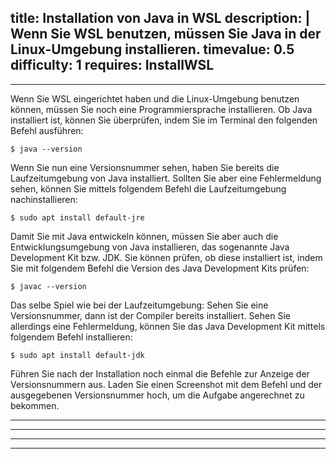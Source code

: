 title: Installation von Java in WSL
description: |
  Wenn Sie WSL benutzen, müssen Sie Java in der Linux-Umgebung installieren.
timevalue: 0.5
difficulty: 1
requires: InstallWSL
---
---

Wenn Sie WSL eingerichtet haben und die Linux-Umgebung benutzen können, müssen Sie noch eine Programmiersprache installieren. 
Ob Java installiert ist, können Sie überprüfen, indem Sie im Terminal den folgenden Befehl ausführen:

    $ java --version

Wenn Sie nun eine Versionsnummer sehen, haben Sie bereits die Laufzeitumgebung von Java installiert. Sollten Sie aber eine Fehlermeldung sehen, können Sie mittels folgendem Befehl die Laufzeitumgebung nachinstallieren:

    $ sudo apt install default-jre 

Damit Sie mit Java entwickeln können, müssen Sie aber auch die Entwicklungsumgebung von Java installieren, das sogenannte Java Development Kit bzw. JDK. Sie können prüfen, ob diese installiert ist, indem Sie mit folgendem Befehl die Version des Java Development Kits prüfen:

    $ javac --version

Das selbe Spiel wie bei der Laufzeitumgebung: Sehen Sie eine Versionsnummer, dann ist der Compiler bereits installiert. Sehen Sie allerdings eine Fehlermeldung, können Sie das Java Development Kit mittels folgendem Befehl installieren:

    $ sudo apt install default-jdk 

Führen Sie nach der Installation noch einmal die Befehle zur Anzeige der Versionsnummern aus. Laden Sie einen Screenshot mit dem Befehl und der ausgegebenen Versionsnummer hoch, um die Aufgabe angerechnet zu bekommen.

---
---

---
---